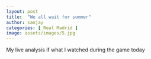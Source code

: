```yaml
---
layout: post
title:  "We all wait for summer"
author: sanjay
categories: [ Real Madrid ]
image: assets/images/5.jpg
---
```

My live analysis if what I watched during the game today

